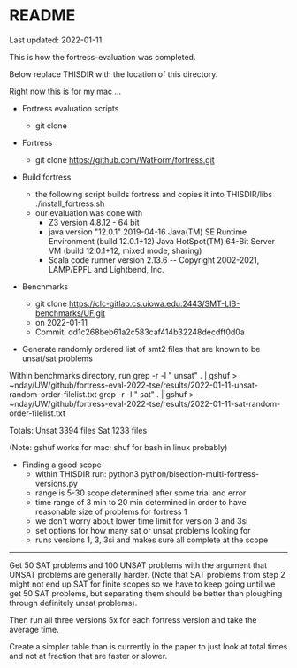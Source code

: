 # README

Last updated: 2022-01-11

This is how the fortress-evaluation was completed.

Below replace THISDIR with the location of this directory.

Right now this is for my mac ...

* Fortress evaluation scripts
	- git clone <this repo>
	
* Fortress
	- git clone https://github.com/WatForm/fortress.git

* Build fortress 
	- the following script builds fortress and copies it into THISDIR/libs
		./install_fortress.sh
	- our evaluation was done with
		+ Z3 version 4.8.12 - 64 bit
		+ java version "12.0.1" 2019-04-16
			Java(TM) SE Runtime Environment (build 12.0.1+12)
			Java HotSpot(TM) 64-Bit Server VM (build 12.0.1+12, mixed mode, sharing)
		+ Scala code runner version 2.13.6 -- Copyright 2002-2021, LAMP/EPFL and Lightbend, Inc.
		
* Benchmarks
	- git clone https://clc-gitlab.cs.uiowa.edu:2443/SMT-LIB-benchmarks/UF.git
	- on 2022-01-11
	- Commit: dd1c268beb61a2c583caf414b32248decdff0d0a

* Generate randomly ordered list of smt2 files that are known to be unsat/sat problems

Within benchmarks directory, run
grep -r -l " unsat" . | gshuf >  ~nday/UW/github/fortress-eval-2022-tse/results/2022-01-11-unsat-random-order-filelist.txt
grep -r -l " sat" . | gshuf > ~nday/UW/github/fortress-eval-2022-tse/results/2022-01-11-sat-random-order-filelist.txt

Totals: 
Unsat 3394 files
Sat 1233 files

(Note: gshuf works for mac; shuf for bash in linux probably)

* Finding a good scope
	- within THISDIR run: python3 python/bisection-multi-fortress-versions.py
	- range is 5-30 scope determined after some trial and error
	- time range of 3 min to 20 min determined in order to have reasonable size of problems for fortress 1 
	- we don't worry about lower time limit for version 3 and 3si
	- set options for how many sat or unsat problems looking for
	- runs versions 1, 3, 3si and makes sure all complete at the scope
	
****


Get 50 SAT problems and 100 UNSAT problems with the argument that UNSAT problems are generally harder. (Note that SAT problems from step 2 might not end up SAT for finite scopes so we have to keep going until we get 50 SAT problems, but separating them should be better than ploughing through definitely unsat problems).


Then run all three versions 5x for each fortress version and take the average time.


Create a simpler table than is currently in the paper to just look at total times and not at fraction that are faster or slower.

